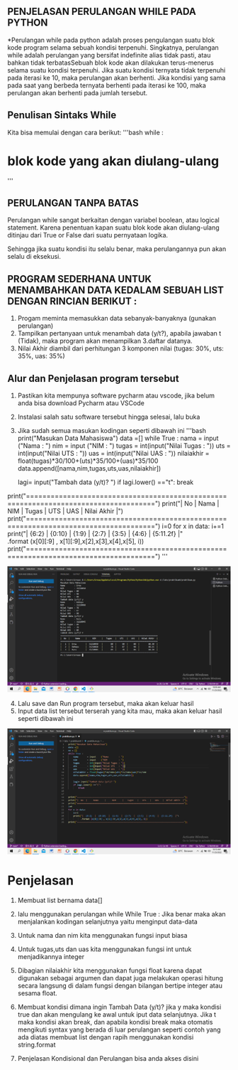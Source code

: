 ## PENJELASAN PERULANGAN WHILE PADA PYTHON
*Perulangan while pada python adalah proses pengulangan suatu blok kode program selama sebuah kondisi terpenuhi. Singkatnya, perulangan while adalah perulangan yang bersifat indefinite alias tidak pasti, atau bahkan tidak terbatasSebuah blok kode akan dilakukan terus-menerus selama suatu kondisi terpenuhi. Jika suatu kondisi ternyata tidak terpenuhi pada iterasi ke 10, maka perulangan akan berhenti. Jika kondisi yang sama pada saat yang berbeda ternyata berhenti pada iterasi ke 100, maka perulangan akan berhenti pada jumlah tersebut.

## Penulisan Sintaks While
Kita bisa memulai dengan cara berikut:
'''bash
 while <kondisi>:
  # blok kode yang akan diulang-ulang
'''
  ## PERULANGAN TANPA BATAS
  Perulangan while sangat berkaitan dengan variabel boolean, atau logical statement. Karena penentuan kapan suatu blok kode akan diulang-ulang ditinjau dari True or False dari suatu pernyataan logika.

  Sehingga jika suatu kondisi itu selalu benar, maka perulangannya pun akan selalu di eksekusi.

## PROGRAM SEDERHANA UNTUK MENAMBAHKAN DATA KEDALAM SEBUAH LIST DENGAN RINCIAN BERIKUT :
1. Progam meminta memasukkan data sebanyak-banyaknya (gunakan perulangan)
2. Tampilkan pertanyaan untuk menambah data (y/t?), apabila jawaban t (Tidak), maka program akan menampilkan 3.daftar datanya.
3. Nilai Akhir diambil dari perhitungan 3 komponen nilai (tugas: 30%, uts: 35%, uas: 35%)

## Alur dan Penjelasan program tersebut
1. Pastikan kita mempunya software pycharm atau vscode, jika belum anda bisa download Pycharm atau VSCode
2. Instalasi salah satu software tersebut hingga selesai, lalu buka
3. Jika sudah semua masukan kodingan seperti dibawah ini
'''bash 
print("Masukan Data Mahasiswa")
data =[]
while True :
   nama       = input    ("Nama        : ")
   nim        = input    ("NIM         : ")
   tugas      = int(input("Nilai Tugas : "))
   uts        = int(input("Nilai UTS   : "))
   uas        = int(input("Nilai UAS   : "))
   nilaiakhir = float(tugas)*30/100+(uts)*35/100+(uas)*35/100
   data.append([nama,nim,tugas,uts,uas,nilaiakhir])

   lagi= input("Tambah data (y/t)? ")
   if lagi.lower() =="t":
       break


print("=====================================================================================")
print("|  No  |     Nama     |     NIM     |   Tugas   |   UTS   |   UAS   |  Nilai Akhir  |")
print("=====================================================================================")
i=0
for x in data:
   i+=1
   print("|  {6:2}  |  {0:10}  |  {1:9}  |  {2:7}  |  {3:5}  | {4:6}  |  {5:11.2f}  |"\
         .format (x[0][:9] , x[1][:9],x[2],x[3],x[4],x[5], i))
print("=====================================================================================")
'''

![gambar1](Screenshot/gambar1%20(1).png)

4. Lalu save dan Run program tersebut, maka akan keluar hasil
5. Input data list tersebut terserah yang kita mau, maka akan keluar hasil seperti dibawah ini

![gambar2](Screenshot/gambar1%20(2).png)

# Penjelasan
1. Membuat list bernama data[]

2. lalu menggunakan perulangan while While True : Jika benar maka akan menjalankan kodingan selanjutnya yaitu menginput data-data

3. Untuk nama dan nim kita menggunakan fungsi input biasa

4. Untuk tugas,uts dan uas kita menggunakan fungsi int untuk menjadikannya integer

5. Dibagian nilaiakhir kita menggunakan fungsi float karena dapat digunakan sebagai argumen dan dapat juga melakukan operasi hitung secara langsung di dalam fungsi dengan bilangan bertipe integer atau sesama float.

6. Membuat kondisi dimana ingin Tambah Data (y/t)? jika y maka kondisi true dan akan mengulang ke awal untuk iput data selanjutnya. Jika t maka kondisi akan break, dan apabila kondisi break maka otomatis mengikuti syntax yang berada di luar perulangan seperti contoh yang ada diatas membuat list dengan rapih menggunakan kondisi string.format

7. Penjelasan Kondisional dan Perulangan bisa anda akses disini